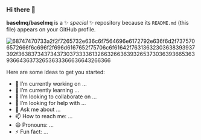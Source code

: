 ### Hi there 👋



**baselmq/baselmq** is a ✨ _special_ ✨ repository because its `README.md` (this file) appears on your GitHub profile.

![68747470733a2f2f7265732e636c6f7564696e6172792e636f6d2f7375706572666f6c696f2f696d6167652f75706c6f61642f76313632303638393937392f363837343734373037333361326632663639326537303639366536393664363732653633366636643266366](https://github.com/baselmq/baselmq/assets/75625539/8f3a58c5-d92e-4f5a-8462-ed0e5a4496be)

Here are some ideas to get you started:

- 🔭 I’m currently working on ...
- 🌱 I’m currently learning ...
- 👯 I’m looking to collaborate on ...
- 🤔 I’m looking for help with ...
- 💬 Ask me about ...
- 📫 How to reach me: ...
- 😄 Pronouns: ...
- ⚡ Fun fact: ...

